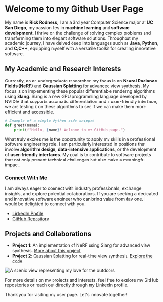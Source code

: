 # Welcome to my Github User Page

My name is **Rick Rodness**, I am a 3rd year Computer Science major at **UC San Diego**, my passion lies in **machine learning** and **software development**. I thrive on the challenge of solving complex problems and transforming them into elegant software solutions. Throughout my academic journey, I have delved deep into languages such as **Java**, **Python**, and **C/C++**, equipping myself with a versatile toolkit for creating innovative software.

## My Academic and Research Interests

Currently, as an undergraduate researcher, my focus is on **Neural Radiance Fields (NeRF)** and **Gaussian Splatting** for advanced view synthesis. My focus is on implementing these popular differentiable rendering algorithms using **Slang**. Slang is a new GPU programming language developed by NVIDIA that supports automatic differentiation and a user-friendly interface, we are testing it on these algorithms to see if we can make them more efficient and accessible.

```python
# Example of a simple Python code snippet
def greet(name):
    print(f"Hello, {name}! Welcome to my GitHub page.")
```

What truly excites me is the opportunity to apply my skills in a professional software engineering role. I am particularly interested in positions that involve **algorithm design**, **data-intensive applications**, or the development of **user-friendly interfaces**. My goal is to contribute to software projects that not only present technical challenges but also make a meaningful impact.

### Connect With Me

I am always eager to connect with industry professionals, exchange insights, and explore potential collaborations. If you are seeking a dedicated and innovative software engineer who can bring value from day one, I would be delighted to connect with you.

- [LinkedIn Profile](https://www.linkedin.com/in/rick-rodness/)
- [GitHub Repository](https://github.com/rickrodness)

## Projects and Collaborations

- **Project 1**: An implementation of NeRF using Slang for advanced view synthesis. [More about this project](https://arxiv.org/abs/2003.08934)
- **Project 2**: Gaussian Splatting for real-time view synthesis. [Explore the code](https://github.com/graphdeco-inria/gaussian-splatting)

![A scenic view representing my love for the outdoors](/outdoor-scene.png)

For more details on my projects and interests, feel free to explore my GitHub repositories or reach out directly through my LinkedIn profile.

Thank you for visiting my user page. Let's innovate together!
